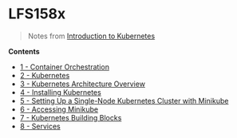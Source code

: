 # LFS158x
> Notes from [Introduction to Kubernetes](https://www.edx.org/course/introduction-kubernetes-linuxfoundationx-lfs158x)

**Contents**
* [1 - Container Orchestration](/1_container_orchestration.md)
* [2 - Kubernetes](/2_kubernetes.md)
* [3 - Kubernetes Architecture Overview](/3_kubernetes_architecture_overview.md)
* [4 - Installing Kubernetes](/4_installing_kubernetes.md)
* [5 - Setting Up a Single-Node Kubernetes Cluster with Minikube  ](/5_setting_up_a_single_node_kubernetes_cluster_with_minikube.md)
* [6 - Accessing Minikube](/6_accessing_minikube.md)
* [7 - Kubernetes Building Blocks](/7_kubernetes_building_blocks.md)
* [8 - Services](/8_services.md)
